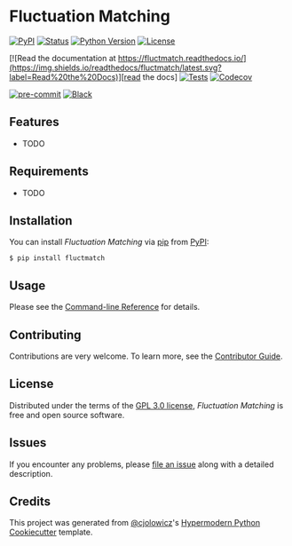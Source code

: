 # Fluctuation Matching

[![PyPI](https://img.shields.io/pypi/v/fluctmatch.svg)][pypi_]
[![Status](https://img.shields.io/pypi/status/fluctmatch.svg)][status]
[![Python Version](https://img.shields.io/pypi/pyversions/fluctmatch)][python version]
[![License](https://img.shields.io/pypi/l/fluctmatch)][license]

[![Read the documentation at https://fluctmatch.readthedocs.io/](https://img.shields.io/readthedocs/fluctmatch/latest.svg?label=Read%20the%20Docs)][read the docs]
[![Tests](https://github.com/tclick/fluctmatch/workflows/Tests/badge.svg)][tests]
[![Codecov](https://codecov.io/gh/tclick/fluctmatch/branch/main/graph/badge.svg)][codecov]

[![pre-commit](https://img.shields.io/badge/pre--commit-enabled-brightgreen?logo=pre-commit&logoColor=white)][pre-commit]
[![Black](https://img.shields.io/badge/code%20style-black-000000.svg)][black]

[pypi_]: https://pypi.org/project/fluctmatch/
[status]: https://pypi.org/project/fluctmatch/
[python version]: https://pypi.org/project/fluctmatch
[read the docs]: https://fluctmatch.readthedocs.io/
[tests]: https://github.com/tclick/fluctmatch/actions?workflow=Tests
[codecov]: https://app.codecov.io/gh/tclick/fluctmatch
[pre-commit]: https://github.com/pre-commit/pre-commit
[black]: https://github.com/psf/black

## Features

- TODO

## Requirements

- TODO

## Installation

You can install _Fluctuation Matching_ via [pip] from [PyPI]:

```console
$ pip install fluctmatch
```

## Usage

Please see the [Command-line Reference] for details.

## Contributing

Contributions are very welcome.
To learn more, see the [Contributor Guide].

## License

Distributed under the terms of the [GPL 3.0 license][license],
_Fluctuation Matching_ is free and open source software.

## Issues

If you encounter any problems,
please [file an issue] along with a detailed description.

## Credits

This project was generated from [@cjolowicz]'s [Hypermodern Python Cookiecutter] template.

[@cjolowicz]: https://github.com/cjolowicz
[pypi]: https://pypi.org/
[hypermodern python cookiecutter]: https://github.com/cjolowicz/cookiecutter-hypermodern-python
[file an issue]: https://github.com/tclick/fluctmatch/issues
[pip]: https://pip.pypa.io/

<!-- github-only -->

[license]: https://github.com/tclick/fluctmatch/blob/main/LICENSE
[contributor guide]: https://github.com/tclick/fluctmatch/blob/main/CONTRIBUTING.md
[command-line reference]: https://fluctmatch.readthedocs.io/en/latest/usage.html
